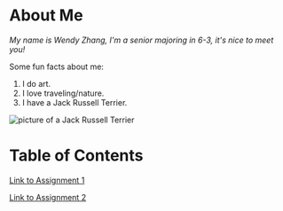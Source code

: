 # About Me
*My name is Wendy Zhang, I'm a senior majoring in 6-3, it's nice to meet you!*

Some fun facts about me:
1. I do art.
2. I love traveling/nature.
3. I have a Jack Russell Terrier.

![picture of a Jack Russell Terrier](https://www.zooplus.fr/magazine/wp-content/uploads/2018/09/Jack-Russell-gl%C3%BCcklich.jpg)


# Table of Contents
[Link to Assignment 1](assignments/assignment1.md)

[Link to Assignment 2](assignments/assignment2.md)
